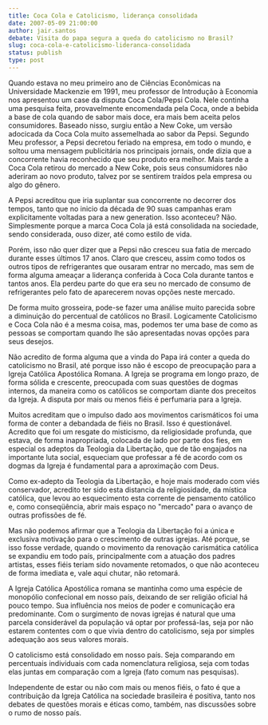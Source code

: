 ```yaml
---
title: Coca Cola e Catolicismo, liderança consolidada
date: 2007-05-09 21:00:00
author: jair.santos
debate: Visita do papa segura a queda do catolicismo no Brasil?
slug: coca-cola-e-catolicismo-lideranca-consolidada
status: publish 
type: post
---
```


  
Quando estava no meu primeiro ano de Ciências Econômicas na Universidade Mackenzie em 1991, meu professor de Introdução à Economia nos apresentou um case da disputa Coca Cola/Pepsi Cola. Nele continha uma pesquisa feita, provavelmente encomendada pela Coca, onde a bebida a base de cola quando de sabor mais doce, era mais bem aceita pelos consumidores. Baseado nisso, surgiu então a New Coke, um versão adocicada da Coca Cola muito assemelhada ao sabor da Pepsi. Segundo Meu professor, a Pepsi decretou feriado na empresa, em todo o mundo, e soltou uma mensagem publicitária nos principais jornais, onde dizia que a concorrente havia reconhecido que seu produto era melhor. Mais tarde a Coca Cola retirou do mercado a New Coke, pois seus consumidores não aderiram ao novo produto, talvez por se sentirem traídos pela empresa ou algo do gênero.  
  
A Pepsi acreditou que iria suplantar sua concorrente no decorrer dos tempos, tanto que no inicio da década de 90 suas campanhas eram explicitamente voltadas para a new generation. Isso aconteceu? Não. Simplesmente porque a marca Coca Cola já está consolidada na sociedade, sendo considerada, ouso dizer, até como estilo de vida.  
  
Porém, isso não quer dizer que a Pepsi não cresceu sua fatia de mercado durante esses últimos 17 anos. Claro que cresceu, assim como todos os outros tipos de refrigerantes que ousaram entrar no mercado, mas sem de forma alguma ameaçar a liderança conferida à Coca Cola durante tantos e tantos anos. Ela perdeu parte do que era seu no mercado de consumo de refrigerantes pelo fato de aparecerem novas opções neste mercado.  
  
De forma muito grosseira, pode-se fazer uma análise muito parecida sobre a diminuição do percentual de católicos no Brasil. Logicamente Catolicismo e Coca Cola não é a mesma coisa, mas, podemos ter uma base de como as pessoas se comportam quando lhe são apresentadas novas opções para seus desejos.  
  
Não acredito de forma alguma que a vinda do Papa irá conter a queda do catolicismo no Brasil, até porque isso não é escopo de preocupação para a Igreja Católica Apostólica Romana. A Igreja se programa em longo prazo, de forma sólida e crescente, preocupada com suas questões de dogmas internos, da maneira como os católicos se comportam diante dos preceitos da Igreja. A disputa por mais ou menos fiéis é perfumaria para a Igreja.  
  
Muitos acreditam que o impulso dado aos movimentos carismáticos foi uma forma de conter a debandada de fiéis no Brasil. Isso é questionável. Acredito que foi um resgate do misticismo, da religiosidade profunda, que estava, de forma inapropriada, colocada de lado por parte dos fies, em especial os adeptos da Teologia da Libertação, que de tão engajados na importante luta social, esqueciam que professar a fé de acordo com os dogmas da Igreja é fundamental para a aproximação com Deus.  
  
Como ex-adepto da Teologia da Libertação, e hoje mais moderado com viés conservador, acredito ter sido esta distancia da religiosidade, da mística católica, que levou ao esquecimento esta corrente de pensamento católico e, como conseqüência, abrir mais espaço no "mercado" para o avanço de outras profissões de fé.   
  
Mas não podemos afirmar que a Teologia da Libertação foi a única e exclusiva motivação para o crescimento de outras igrejas. Até porque, se isso fosse verdade, quando o movimento da renovação carismática católica se expandiu em todo país, principalmente com a atuação dos padres artistas, esses fiéis teriam sido novamente retomados, o que não aconteceu de forma imediata e, vale aqui chutar, não retomará.  
  
A Igreja Católica Apostólica romana se mantinha como uma espécie de monopólio confecional em nosso país, deixando de ser religião oficial há pouco tempo. Sua influência nos meios de poder e comunicação era predominante. Com o surgimento de novas igrejas é natural que uma parcela considerável da população vá optar por professá-las, seja por não estarem contentes com o que vivia dentro do catolicismo, seja por simples adequação aos seus valores morais.  
  
O catolicismo está consolidado em nosso país. Seja comparando em percentuais individuais com cada nomenclatura religiosa, seja com todas elas juntas em comparação com a Igreja (fato comum nas pesquisas).  
  
Independente de estar ou não com mais ou menos fiéis, o fato é que a contribuição da Igreja Católica na sociedade brasileira é positiva, tanto nos debates de questões morais e éticas como, também, nas discussões sobre o rumo de nosso país.  



